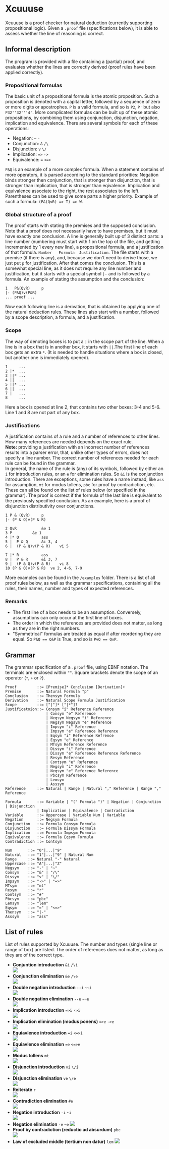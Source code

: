 # Xcuuuse
Xcuuuse is a proof checker for natural deduction (currently supporting propositional logic). Given a `.proof` file (specifications below), it is able to assess whether the line of reasoning is correct.

## Informal description
The program is provided with a file containing a (partial) proof, and evaluates whether the lines are correctly derived (proof rules have been applied correctly). 

### Propositional formulas
The basic unit of a propositional formula is the atomic proposition. Such a proposition is denoted with a capital letter, followed by a sequence of zero or more digits or apostrophes. `P` is a valid formula, and so is `P2`, `P'` but also `P32''32'''4'`. More complicated formulas can be built up of these atomic propositions, by combining them using conjunction, disjunction, negation, implication and equivalence. There are several symbols for each of these operations:  
* Negation: `~` `-`
* Conjunction: `&` `/\`
* Disjunction: `v` `\/`
* Implication: `=>` `->`
* Equivalence: `=` `<=>`  

`P&Q` is an example of a more complex formula. When a statement contains of more operators, it is parsed according to the standard priorities: Negation binds stronger then conjunction, that is stronger than disjunction, that is stronger than implication, that is stronger than eqivalence. Implication and equivalence associate to the right, the rest associates to the left. Parentheses can be used to give some parts a higher priority. Example of such a formula: `(P&(QvR) => T) => W`.

### Global structure of a proof
The proof starts with stating the premises and the supposed conclusion. Note that a proof does not necessarily have to have premises, but it must have exactly one conclusion. A line is generally built up of 3 distinct parts: a line number (numbering must start with 1 on the top of the file, and getting incremented by 1 every new line), a propositional formula, and a justification of that formula. `Number   Formula  Justification`. The file starts with a premise (if there is any), and, because we don't need to derive those, we just put `p` for justification. After that comes the conclusion. This is a somewhat special line, as it does not require any line number and justification, but it starts with a special symbol `|-` and is followed by a formula. An example of stating the assumption and the conclusion:
```
1   P&(QvR)		p
|- (P&Q)v(P&R)
... proof ...
```
Now each following line is a derivation, that is obtained by applying one of the natural deduction rules. These lines also start with a number, followed by a scope description, a formula, and a justification.

### Scope
The way of denoting boxes is to put a `|` in the scope part of the line. When a line is in a box that is in another box, it starts with `||`.The first line of each box gets an extra `*`. (It is needed to handle situations where a box is closed, but another one is immediately opened). 
```
1     ...
2 |*  ...
3 ||* ...
4 ||  ...
5 ||* ...
6 ||  ...
7 |   ...
8     ...
```
Here a box is opened at line 2, that contains two other boxes: 3-4 and 5-6. Line 1 and 8 are not part of any box.  

### Justifications
A justification contains of a rule and a number of references to other lines. How many references are needed depends on the exact rule.  
**Note:** providing a justification with an incorrect number of references results into a parser error, that, unlike other types of errors, does not specify a line number. The correct number of references needed for each rule can be found in the grammar.  
In general, the name of the rule is (any) of its symbols, followed by either an `i` for introduction rules, or an `e` for elimination rules. So `&i` is the conjunction introduction. There are exceptions, some rules have a name instead, like `ass` for assumption, `mt` for modus tollens, `pbc` for proof by contradiction, etc. These can all be found on the list of rules below (or specified in the grammar).
The proof is correct if the formula of the last line is equivalent to the previously specified conclusion. As an example, here is a proof of disjunction distributivity over conjunctions.
```
1 P & (QvR)		p
|- (P & Q)v(P & R)

2 QvR			&e 1
3 P			&e 1
4 |* Q			ass
5 |  P & Q		&i 3, 4
6 |  (P & Q)v(P & R)	vi 5

7 |* R			ass
8 |  P & R		&i 3, 7
9 |  (P & Q)v(P & R)	vi 8
10 (P & Q)v(P & R)	ve 2, 4-6, 7-9
```
More examples can be found in the `/examples` folder. There is a list of all proof rules below, as well as the grammar specifications, containing all the rules, their names, number and types of expected references.

### Remarks
* The first line of a box needs to be an assumption. Conversely, assumptions can only occur at the first line of boxes.
* The order in which the references are provided does not matter, as long as they are in the right numbers.
* "Symmetrical" formulas are treated as equal if after reordering they are equal. So `P&Q == Q&P` is True, and so is `PvQ == QvP`.

## Grammar
The grammar specification of a `.proof` file, using EBNF notation. The terminals are enclosed within `""`. Square brackets denote the scope of an operator (`*`, `+` or `?`).

```
Proof         ::= [Premise]* Conclusion [Derivation]+
Premise       ::= Natural Formula "p"
Conclusion    ::= Thensym Formula
Derivation    ::= Natural Scope Formula Justification
Scope         ::= ["|"]* ["|*"]?
Justificatoion::= Consym "i" Reference Reference
                  | Consym "e" Reference
                  | Negsym Negsym "i" Reference
                  | Negsym Negsym "e" Reference
                  | Impsym "i" Reference
                  | Impsym "e" Reference Reference
                  | Eqsym "i" Reference Refrence
                  | Eqsym "e" Reference
                  | MTsym Reference Reference
                  | Dissym "i" Reference
                  | Dissym "e" Reference Reference Reference
                  | Resym Reference
                  | Contsym "e" Reference
                  | Negsym "i" Reference
                  | Negsym "e" Reference Reference
                  | Pbcsym Reference
                  | Lemsym
                  | Asssym
Reference     ::= Natural | Range | Natural "," Reference | Range "," Reference

Formula       ::= Variable | "(" Formula ")" | Negation | Conjunction | Disjunction 
              | Implication | Equivalence | Contradiction  
Variable      ::= Uppercase | Variable Num | Variable
Negation      ::= Negsym Formula
Conjunction   ::= Formula Consym Formula
Disjunction   ::= Formula Dissym Formula
Implication   ::= Formula Impsym Formula
Equivalence   ::= Formula Eqsym Formula
Contradiction ::= Contsym

Num       ::= "0"|...|"9"  
Natural   ::= "1"|...|"9" | Natural Num
Range     ::= Natural "-" Natural
Uppercase ::= "A"|...|"Z"
Negsym    ::= "-" | "~"
Consym    ::= "&" | "/\"
Dissym    ::= "v" | "\/"
Impsym    ::= "->" | "=>"  
MTsym     ::= "mt"
Resym     ::= "r"
Contsym   ::= "#"
Pbcsym    ::= "pbc"
Lemsym    ::= "lem"
Eqsym     ::= "=" | "<=>"
Thensym   ::= "|-" 
Asssym    ::= "ass"
```

## List of rules

List of rules supported by Xcuuuse. The number and types (single line or range of box) are listed. The order of references does not matter, as long as they are of the correct type.

* **Conjuntion introduction** `&i` `/\i`  
![](rules/conjunction_i.png)  
* **Conjunction elimination** `&e` `/\e`  
![](rules/conjunction_e.png)  
* **Double negation introduction** `--i` `~~i`  
![](rules/dn_i.png)  
* **Double negation elimination** `--e` `~~e`  
![](rules/dn_e.png)  
* **Implication introduction** `=>i` `->i`  
![](rules/implies_i.png)  
* **Implication elimination (modus ponens)** `=>e` `->e`  
![](rules/implies_e.png)  
* **Equiavlence introduction** `=i` `<=>i`  
![](rules/equivalence_i.png)  
* **Equiavlence elimination** `=e` `<=>e`  
![](rules/equivalence_e.png)  
* **Modus tollens** `mt`  
![](rules/mt.png)  
* **Disjunction introduction** `vi` `\/i`  
![](rules/disjunction_i.png)  
* **Disjunction elimination** `ve` `\/e`  
![](rules/disjunction_e.png)  
* **Reiterate** `r`  
![](rules/reiterate.png)  
* **Contradiction elimination** `#e`  
![](rules/contradiction_e.png)  
* **Negation introduction** `-i` `~i`  
![](rules/negation_i.png)  
* **Negation elimination** `-e` `~e` 
![](rules/negation_e.png)  
* **Proof by contradiction (reductio ad absurdum)** `pbc`  
![](rules/pbc.png)  
* **Law of excluded middle (tertium non datur)** `lem`
![](rules/lem.png)  
